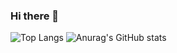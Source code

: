 ### Hi there 👋
![Top Langs](https://github-readme-stats.vercel.app/api/top-langs/?username=ihj04982&layout=compact&theme=dark)
![Anurag's GitHub stats](https://github-readme-stats.vercel.app/api?username=ihj04982&show_icons=true&theme=radical)

<!--
**ihj04982/ihj04982** is a ✨ _special_ ✨ repository because its `README.md` (this file) appears on your GitHub profile.

Here are some ideas to get you started:

- 🔭 I’m currently working on ...
- 🌱 I’m currently learning ...
- 👯 I’m looking to collaborate on ...
- 🤔 I’m looking for help with ...
- 💬 Ask me about ...
- 📫 How to reach me: ...
- 😄 Pronouns: ...
- ⚡ Fun fact: ...
-->
